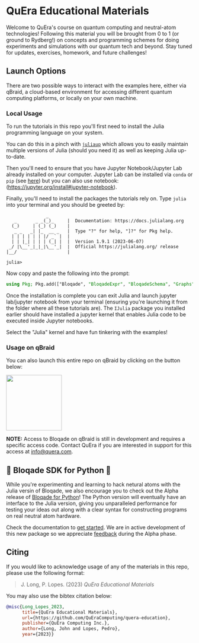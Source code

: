 # QuEra Educational Materials

Welcome to QuEra's course on quantum computing and neutral-atom technologies! Following this material you will be brought from 0 to 1 (or ground to Rydberg!) on concepts and programming schemes for doing experiments and simulations with our quantum tech and beyond. Stay tuned for updates, exercises, homework, and future challenges!

## Launch Options

There are two possible ways to interact with the examples here, either via qBraid, a cloud-based environment for accessing different quantum computing platforms, or locally on your own machine.

### Local Usage

To run the tutorials in this repo you'll first need to install the Julia programming language on your system.

You can do this in a pinch with [`juliaup`](https://github.com/JuliaLang/juliaup) which allows you to easily maintain multiple versions of Julia (should you need it) as well as keeping Julia up-to-date.

Then you'll need to ensure that you have Jupyter Notebook/Jupyter Lab already installed on your computer. Jupyter Lab can be installed via `conda` or `pip` (see [here](https://jupyterlab.readthedocs.io/en/stable/getting_started/installation.html)) but you can also use notebook: (https://jupyter.org/install#jupyter-notebook).

Finally, you'll need to install the packages the tutorials rely on. Type `julia` into your terminal and you should be greeted by:

```
               _
   _       _ _(_)_     |  Documentation: https://docs.julialang.org
  (_)     | (_) (_)    |
   _ _   _| |_  __ _   |  Type "?" for help, "]?" for Pkg help.
  | | | | | | |/ _` |  |
  | | |_| | | | (_| |  |  Version 1.9.1 (2023-06-07)
 _/ |\__'_|_|_|\__'_|  |  Official https://julialang.org/ release
|__/                   |

julia>
```
Now copy and paste the following into the prompt:
```julia
using Pkg; Pkg.add(["Bloqade", "BloqadeExpr", "BloqadeSchema", "Graphs", "PythonCall", "IJulia", "JSON3"])
```
Once the installation is complete you can exit Julia and launch jupyter lab/jupyter notebook from your terminal (ensuring you're launching it from the folder where all these tutorials are). The `IJulia` package you installed earlier should have installed a jupyter kernel that enables Julia code to be executed inside Jupyter notebooks. 

Select the "Julia" kernel and have fun tinkering with the examples!

### Usage on qBraid

You can also launch this entire repo on qBraid by clicking on the button below:

[<img src="https://qbraid-static.s3.amazonaws.com/logos/Launch_on_qBraid_white.png" width="150">](https://account.qbraid.com?gitHubUrl=https://github.com/QuEraComputing/quera-education.git)

**NOTE:** Access to Bloqade on qBraid is still in development and requires a specific access code. Contact QuEra if you are interested in support for this access at info@quera.com.

## 🚀 Bloqade SDK for Python 🚀

While you're experimenting and learning to hack netural atoms with the Julia versin of Bloqade, we also encourage you to check out the Alpha release of [Bloqade for Python](https://github.com/QuEraComputing/bloqade-python)! The Python version will eventually have an interface to the Julia version, giving you unparalleled performance for testing your ideas out along with a clear syntax for constructing programs on real neutral atom hardware.

Check the documentation to [get started](https://bloqade.quera.com/0.8.0/#how-do-i-get-started). We are in active development of this new package so we appreciate [feedback](https://bloqade.quera.com/0.8.0/contributing/providing-feedback/) during the Alpha phase.

## Citing

If you would like to acknowledge usage of any of the materials in this repo, please use the following format:

> J. Long, P. Lopes. (2023) *QuEra Educational Materials*

You may also use the bibtex citation below:

```bibtex
@misc{Long_Lopes_2023, 
      title={QuEra Educational Materials}, 
      url={https://github.com/QuEraComputing/quera-education}, 
      publisher={QuEra Computing Inc.}, 
      author={Long, John and Lopes, Pedro}, 
      year={2023}} 
```

